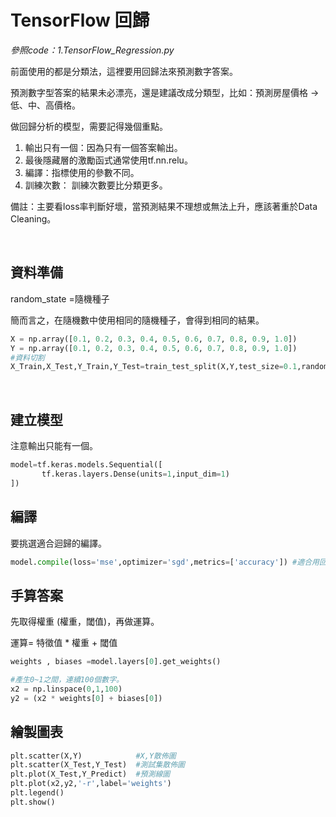 # TensorFlow  回歸


_參照code：1.TensorFlow_Regression.py_


前面使用的都是分類法，這裡要用回歸法來預測數字答案。

預測數字型答案的結果未必漂亮，還是建議改成分類型，比如：預測房屋價格 → 低、中、高價格。

做回歸分析的模型，需要記得幾個重點。

1. 輸出只有一個：因為只有一個答案輸出。
2. 最後隱藏層的激勵函式通常使用tf.nn.relu。
3. 編譯：指標使用的參數不同。
4. 訓練次數： 訓練次數要比分類更多。


備註：主要看loss率判斷好壞，當預測結果不理想或無法上升，應該著重於Data Cleaning。

<br/>

## 資料準備

random_state =隨機種子

簡而言之，在隨機數中使用相同的隨機種子，會得到相同的結果。

```python
X = np.array([0.1, 0.2, 0.3, 0.4, 0.5, 0.6, 0.7, 0.8, 0.9, 1.0])
Y = np.array([0.1, 0.2, 0.3, 0.4, 0.5, 0.6, 0.7, 0.8, 0.9, 1.0])
#資料切割
X_Train,X_Test,Y_Train,Y_Test=train_test_split(X,Y,test_size=0.1,random_state=42)   
```

<br/>

## 建立模型

注意輸出只能有一個。

```python
model=tf.keras.models.Sequential([
       tf.keras.layers.Dense(units=1,input_dim=1)
])
```

## 編譯

要挑選適合迴歸的編譯。

```python
model.compile(loss='mse',optimizer='sgd',metrics=['accuracy']) #適合用回歸
```

## 手算答案

先取得權重 (權重，閾值)，再做運算。

運算= 特徵值 * 權重 + 閾值

```python
weights , biases =model.layers[0].get_weights() 

#產生0~1之間，連續100個數字。
x2 = np.linspace(0,1,100)   
y2 = (x2 * weights[0] + biases[0])
```

## 繪製圖表

```python
plt.scatter(X,Y)            #X,Y散佈圖
plt.scatter(X_Test,Y_Test)  #測試集散佈圖
plt.plot(X_Test,Y_Predict)  #預測線圖
plt.plot(x2,y2,'-r',label='weights')
plt.legend()
plt.show()
```

